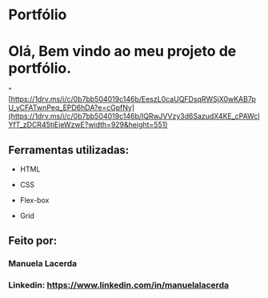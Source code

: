 # Portfólio 

# Olá, Bem vindo ao meu projeto de portfólio.

"[https://1drv.ms/i/c/0b7bb504019c146b/EeszL0caUQFDsqRWSjX0wKAB7pU_yCFATwnPeq_EPD6hDA?e=cGpfNy](https://1drv.ms/i/c/0b7bb504019c146b/IQRwJVVzy3d6SazudX4KE_cPAWclYfT_zDCR45tjEjeWzwE?width=929&height=551)

## Ferramentas utilizadas:

* HTML

* CSS

* Flex-box

* Grid

## Feito por:

### Manuela Lacerda

### Linkedin: https://www.linkedin.com/in/manuelalacerda


